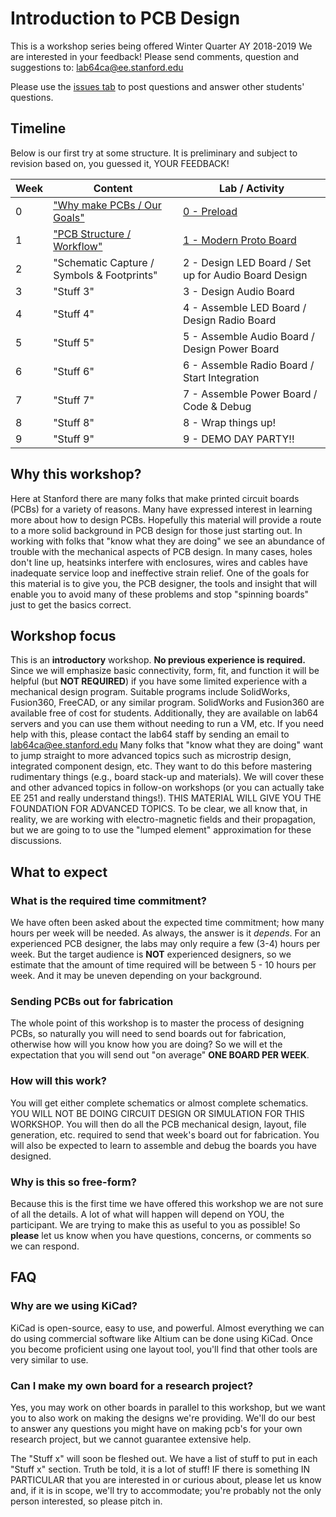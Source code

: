 # Introduction to PCB Design
This is a workshop series being offered Winter Quarter AY 2018-2019
We are interested in your feedback! Please send comments, question and suggestions to: lab64ca@ee.stanford.edu

Please use the [issues tab](../../issues) to post questions and answer other students' questions.

## Timeline
Below is our first try at some structure. It is preliminary and subject to revision based
on, you guessed it, YOUR FEEDBACK!

Week | Content | Lab / Activity
---- | ------- | -------------
0  | ["Why make PCBs / Our Goals"](/Week_0/Week_0_Content) | [0 - Preload](/Week_0/Week_0_Activity)
1  | ["PCB Structure / Workflow"](https://github.com/lab64makerspace/intro2PCBdesign/tree/master/Week_1/Week_1_Content) | [1 - Modern Proto Board](https://github.com/lab64makerspace/intro2PCBdesign/tree/master/Week_1/Week_1_Activity)
2  | "Schematic Capture / Symbols & Footprints" | 2 - Design LED Board / Set up for Audio Board Design
3  | "Stuff 3" | 3 - Design Audio Board
4  | "Stuff 4" | 4 - Assemble LED Board / Design Radio Board
5  | "Stuff 5" | 5 - Assemble Audio Board / Design Power Board
6  | "Stuff 6" | 6 - Assemble Radio Board / Start Integration
7  | "Stuff 7" | 7 - Assemble Power Board / Code & Debug
8  | "Stuff 8" | 8 - Wrap things up!
9  | "Stuff 9" | 9 - DEMO DAY PARTY!!

## Why this workshop?
Here at Stanford there are many folks that make printed circuit boards (PCBs) for a variety
of reasons. Many have expressed interest in learning more about how to design PCBs. Hopefully
this material will provide a route to a more solid background in PCB design for those just
starting out.
In working with folks that "know what they are doing" we see an abundance of trouble with
the mechanical aspects of PCB design. In many cases, holes don't line up, heatsinks interfere
with enclosures, wires and cables have inadequate service loop and ineffective strain relief.
One of the goals for this material is to give you, the PCB designer, the tools and insight
that will enable you to avoid many of these problems and stop "spinning boards" just to get
the basics correct. 

## Workshop focus
This is an **introductory** workshop. **No previous experience is required.** Since we will
emphasize basic connectivity, form, fit, and function it will be helpful (but **NOT REQUIRED**)
if you have some limited experience with a mechanical design program. Suitable programs
include SolidWorks, Fusion360, FreeCAD, or any similar program. SolidWorks and Fusion360
are available free of cost for students. Additionally, they are available on lab64 servers
and you can use them without needing to run a VM, etc. If you need help with this, please
contact the lab64 staff by sending an email to lab64ca@ee.stanford.edu
Many folks that "know what they are doing" want to jump straight to more advanced topics
such as microstrip design, integrated component design, etc. They want to do this before
mastering rudimentary things (e.g., board stack-up and materials). We will cover these and
other advanced topics in follow-on workshops (or you can actually take EE 251 and really
understand things!). THIS MATERIAL WILL GIVE YOU THE FOUNDATION FOR ADVANCED TOPICS.
To be clear, we all know that, in reality, we are working with electro-magnetic fields and
their propagation, but we are going to to use the "lumped element" approximation for these
discussions.

## What to expect
### What is the required time commitment?
We have often been asked about the expected time commitment; how many hours per week will
be needed. As always, the answer is it *depends*. For an experienced PCB designer, the labs
may only require a few (3-4) hours per week. But the target audience is **NOT** experienced
designers, so we estimate that the amount of time required will be between 5 - 10 hours per
week. And it may be uneven depending on your background.

### Sending PCBs out for fabrication
The whole point of this workshop is to master the process of designing PCBs, so naturally
you will need to send boards out for fabrication, otherwise how will you know how you are
doing? So we will et the expectation that you will send out "on average" **ONE BOARD PER 
WEEK**.

### How will this work?
You will get either complete schematics or almost complete schematics. YOU WILL NOT BE DOING
CIRCUIT DESIGN OR SIMULATION FOR THIS WORKSHOP. You will then do all the PCB mechanical
design, layout, file generation, etc. required to send that week's board out for fabrication.
You will also be expected to learn to assemble and debug the boards you have designed.

### Why is this so free-form?
Because this is the first time we have offered this workshop we are not sure of all the
details. A lot of what will happen will depend on YOU, the participant. We are trying
to make this as useful to you as possible! So **please** let us know when you have questions,
concerns, or comments so we can respond.

## FAQ

### Why are we using KiCad? 
KiCad is open-source, easy to use, and powerful. Almost everything we can do using commercial software like Altium can be done using KiCad. Once you become proficient using one layout tool, you'll find that other tools are very similar to use.

### Can I make my own board for a research project?
Yes, you may work on other boards in parallel to this workshop, but we want you to also work on making the designs we're providing. We'll do our best to answer any questions you might have on making pcb's for your own research project, but we cannot guarantee extensive help.



The "Stuff x" will soon be fleshed out. We have a list of stuff to put in each "Stuff x"
section. Truth be told, it is a lot of stuff! IF there is something IN PARTICULAR that you
are interested in or curious about, please let us know and, if it is in scope, we'll try
to accommodate; you're probably not the only person interested, so please pitch in. 
